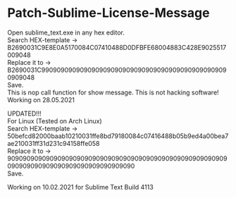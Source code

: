 # Patch-Sublime-License-Message
Open sublime_text.exe in any hex editor.   
Search HEX-template -> B2690031C9E8E0A5170084C07410488D0DFBFE68004883C428E9025517009048    
Replace it to -> B2690031C9909090909090909090909090909090909090909090909090909048   
Save.    
This is nop call function for show message. This is not hacking software!    
Working on 28.05.2021    
   
UPDATED!!!   
For Linux (Tested on Arch Linux)   
Search HEX-template -> 50befcd82000baab10210031ffe8bd79180084c07416488b05b9ed4a00bea7ae210031ff31d231c94158ffe058     
Replace it to -> 909090909090909090909090909090909090909090909090909090909090909090909090909090909090909090    
Save.   
   
Working on 10.02.2021 for Sublime Text Build 4113   
